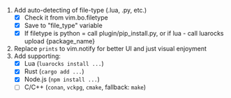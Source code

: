 1. Add auto-detecting of file-type (.lua, .py, etc.)
    - [x] Check it from vim.bo.filetype
    - [x] Save to "file_type" variable
    - [x] If filetype is python = call plugin/pip_install.py, or if lua - call luarocks upload {package_name}
2. Replace `prints` to vim.notify for better UI and just visual enjoyment 
3. Add supporting:
    - [x] Lua (`luarocks install ...`)
    - [x] Rust (`cargo add ...`)
    - [x] Node.js (`npm install ...`)
    - [ ] C/C++ (`conan`, `vckpg`, `cmake`, fallback: `make`)

